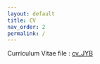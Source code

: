 ```yaml
---
layout: default
title: CV
nav_order: 2
permalink: /
---
```


Curriculum Vitae file : [cv_JYB](https://github.com/junpeea/junpeea.github.io/blob/main/220401_CV_JYB.pdf) 

